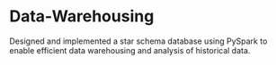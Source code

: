 # Data-Warehousing
Designed and implemented a star schema database using PySpark to enable efficient data warehousing and analysis of historical data.

